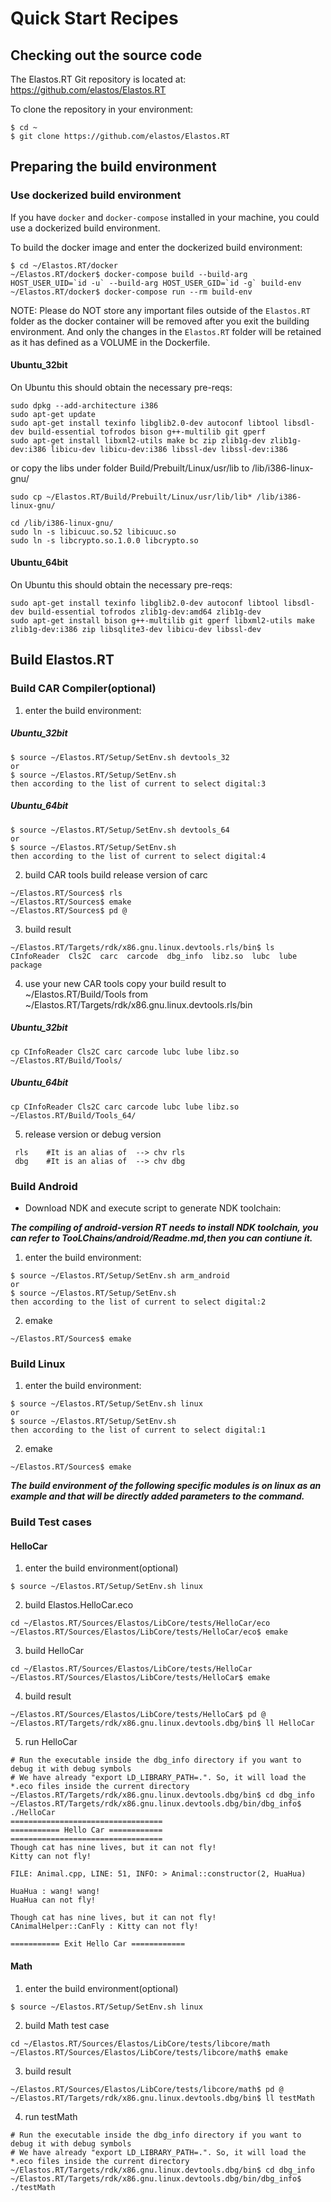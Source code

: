 # Quick Start Recipes

## Checking out the source code

The Elastos.RT Git repository is located
at: https://github.com/elastos/Elastos.RT

To clone the repository
in your environment:
```shell
$ cd ~
$ git clone https://github.com/elastos/Elastos.RT
```

## Preparing the build environment

### Use dockerized build environment

If you have `docker` and `docker-compose` installed in your machine, you could use a dockerized build environment.

To build the docker image and enter the dockerized build environment:
```
$ cd ~/Elastos.RT/docker
~/Elastos.RT/docker$ docker-compose build --build-arg HOST_USER_UID=`id -u` --build-arg HOST_USER_GID=`id -g` build-env
~/Elastos.RT/docker$ docker-compose run --rm build-env
```
NOTE: Please do NOT store any important files outside of the `Elastos.RT` folder as the docker container will be removed after you exit the building environment. And only the changes in the `Elastos.RT` folder will be retained as it has defined as a VOLUME in the Dockerfile.

#### Ubuntu_32bit

On Ubuntu this should obtain the necessary pre-reqs:
```
sudo dpkg --add-architecture i386
sudo apt-get update
sudo apt-get install texinfo libglib2.0-dev autoconf libtool libsdl-dev build-essential tofrodos bison g++-multilib git gperf
sudo apt-get install libxml2-utils make bc zip zlib1g-dev zlib1g-dev:i386 libicu-dev libicu-dev:i386 libssl-dev libssl-dev:i386
```
or
copy the libs under folder Build/Prebuilt/Linux/usr/lib to /lib/i386-linux-gnu/
```
sudo cp ~/Elastos.RT/Build/Prebuilt/Linux/usr/lib/lib* /lib/i386-linux-gnu/

cd /lib/i386-linux-gnu/
sudo ln -s libicuuc.so.52 libicuuc.so
sudo ln -s libcrypto.so.1.0.0 libcrypto.so

```

#### Ubuntu_64bit

On Ubuntu this should obtain the necessary pre-reqs:
```
sudo apt-get install texinfo libglib2.0-dev autoconf libtool libsdl-dev build-essential tofrodos zlib1g-dev:amd64 zlib1g-dev
sudo apt-get install bison g++-multilib git gperf libxml2-utils make zlib1g-dev:i386 zip libsqlite3-dev libicu-dev libssl-dev
```

## Build Elastos.RT

### Build CAR Compiler(optional)

1. enter the build environment:

##### Ubuntu_32bit
```
$ source ~/Elastos.RT/Setup/SetEnv.sh devtools_32
or
$ source ~/Elastos.RT/Setup/SetEnv.sh
then according to the list of current to select digital:3
```
##### Ubuntu_64bit
```
$ source ~/Elastos.RT/Setup/SetEnv.sh devtools_64
or
$ source ~/Elastos.RT/Setup/SetEnv.sh
then according to the list of current to select digital:4
```

2. build CAR tools
build release version of carc
```
~/Elastos.RT/Sources$ rls
~/Elastos.RT/Sources$ emake
~/Elastos.RT/Sources$ pd @
```

3. build result
```
~/Elastos.RT/Targets/rdk/x86.gnu.linux.devtools.rls/bin$ ls
CInfoReader  Cls2C  carc  carcode  dbg_info  libz.so  lubc  lube  package
```

4. use your new CAR tools
copy your build result to ~/Elastos.RT/Build/Tools
from ~/Elastos.RT/Targets/rdk/x86.gnu.linux.devtools.rls/bin
##### Ubuntu_32bit
```
cp CInfoReader Cls2C carc carcode lubc lube libz.so ~/Elastos.RT/Build/Tools/
```
##### Ubuntu_64bit
```
cp CInfoReader Cls2C carc carcode lubc lube libz.so ~/Elastos.RT/Build/Tools_64/
```

5. release version or debug version
```
 rls    #It is an alias of  --> chv rls
 dbg    #It is an alias of  --> chv dbg
```
### Build Android

* Download NDK and execute script to generate NDK toolchain:

***The compiling of android-version RT needs to install NDK toolchain, you can refer to TooLChains/android/Readme.md,then you can  contiune it.***

1. enter the build environment:
```
$ source ~/Elastos.RT/Setup/SetEnv.sh arm_android
or
$ source ~/Elastos.RT/Setup/SetEnv.sh
then according to the list of current to select digital:2
```
2. emake
```
~/Elastos.RT/Sources$ emake
```
### Build Linux
1. enter the build environment:
```
$ source ~/Elastos.RT/Setup/SetEnv.sh linux
or
$ source ~/Elastos.RT/Setup/SetEnv.sh
then according to the list of current to select digital:1
```
2. emake
```
~/Elastos.RT/Sources$ emake
```

***The build environment of the following specific modules is on linux as an example and that will be directly added parameters to the command.***


### Build Test cases

#### HelloCar

1. enter the build environment(optional)
```
$ source ~/Elastos.RT/Setup/SetEnv.sh linux
```

2. build Elastos.HelloCar.eco
```
cd ~/Elastos.RT/Sources/Elastos/LibCore/tests/HelloCar/eco
~/Elastos.RT/Sources/Elastos/LibCore/tests/HelloCar/eco$ emake
```

3. build HelloCar
```
cd ~/Elastos.RT/Sources/Elastos/LibCore/tests/HelloCar
~/Elastos.RT/Sources/Elastos/LibCore/tests/HelloCar$ emake
```

4. build result
```
~/Elastos.RT/Sources/Elastos/LibCore/tests/HelloCar$ pd @
~/Elastos.RT/Targets/rdk/x86.gnu.linux.devtools.dbg/bin$ ll HelloCar
```

5. run HelloCar
```
# Run the executable inside the dbg_info directory if you want to debug it with debug symbols
# We have already "export LD_LIBRARY_PATH=.". So, it will load the *.eco files inside the current directory
~/Elastos.RT/Targets/rdk/x86.gnu.linux.devtools.dbg/bin$ cd dbg_info
~/Elastos.RT/Targets/rdk/x86.gnu.linux.devtools.dbg/bin/dbg_info$ ./HelloCar
==================================
=========== Hello Car ============
==================================
Though cat has nine lives, but it can not fly!
Kitty can not fly!

FILE: Animal.cpp, LINE: 51, INFO: > Animal::constructor(2, HuaHua)

HuaHua : wang! wang!
HuaHua can not fly!

Though cat has nine lives, but it can not fly!
CAnimalHelper::CanFly : Kitty can not fly!

=========== Exit Hello Car ============
```

#### Math

1. enter the build environment(optional)
```
$ source ~/Elastos.RT/Setup/SetEnv.sh linux
```

2. build Math test case
```
cd ~/Elastos.RT/Sources/Elastos/LibCore/tests/libcore/math
~/Elastos.RT/Sources/Elastos/LibCore/tests/libcore/math$ emake
```

3. build result
```
~/Elastos.RT/Sources/Elastos/LibCore/tests/libcore/math$ pd @
~/Elastos.RT/Targets/rdk/x86.gnu.linux.devtools.dbg/bin$ ll testMath
```

4. run testMath
```
# Run the executable inside the dbg_info directory if you want to debug it with debug symbols
# We have already "export LD_LIBRARY_PATH=.". So, it will load the *.eco files inside the current directory
~/Elastos.RT/Targets/rdk/x86.gnu.linux.devtools.dbg/bin$ cd dbg_info
~/Elastos.RT/Targets/rdk/x86.gnu.linux.devtools.dbg/bin/dbg_info$ ./testMath
```